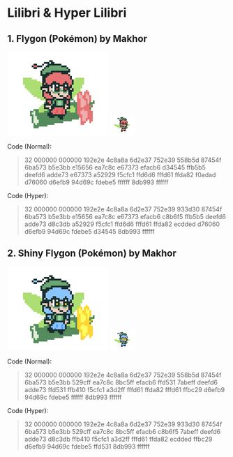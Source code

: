 # Lilibri & Hyper Lilibri

## 1. Flygon (Pokémon) by Makhor

![Palette1n](https://github.com/Makhor/PCOCustomPaletteRepo/blob/main/Characters/Lilibri/Palette1n.png?raw=true)
![Palette1h](https://github.com/Makhor/PCOCustomPaletteRepo/blob/main/Characters/Lilibri/Palette1h.png?raw=true)

Code (Normal):
> 32 000000 000000 192e2e 4c8a8a 6d2e37 752e39 558b5d 87454f 6ba573 b5e3bb e15656 ea7c8c e67373 efacb6 d34545 ffb5b5 deefd6 adde73 e67373 a52929 f5cfc1 ffd6d6 fffd61 ffda82 f0adad d76060 d6efb9 94d69c fdebe5 ffffff 8db993 ffffff

Code (Hyper):
> 32 000000 000000 192e2e 4c8a8a 6d2e37 752e39 933d30 87454f 6ba573 b5e3bb e15656 ea7c8c e67373 efacb6 c8b6f5 ffb5b5 deefd6 adde73 d8c3db a52929 f5cfc1 ffd6d6 fffd61 ffda82 ecdded d76060 d6efb9 94d69c fdebe5 d34545 8db993 ffffff

## 2. Shiny Flygon (Pokémon) by Makhor

![Palette2n](https://github.com/Makhor/PCOCustomPaletteRepo/blob/main/Characters/Lilibri/Palette2n.png?raw=true)
![Palette2h](https://github.com/Makhor/PCOCustomPaletteRepo/blob/main/Characters/Lilibri/Palette2h.png?raw=true)

Code (Normal):
> 32 000000 000000 192e2e 4c8a8a 6d2e37 752e39 558b5d 87454f 6ba573 b5e3bb 529cff ea7c8c 8bc5ff efacb6 ffd531 7abeff deefd6 adde73 ffd531 ffb410 f5cfc1 a3d2ff fffd61 ffda82 fffd61 ffbc29 d6efb9 94d69c fdebe5 ffffff 8db993 ffffff

Code (Hyper):
> 32 000000 000000 192e2e 4c8a8a 6d2e37 752e39 933d30 87454f 6ba573 b5e3bb 529cff ea7c8c 8bc5ff efacb6 c8b6f5 7abeff deefd6 adde73 d8c3db ffb410 f5cfc1 a3d2ff fffd61 ffda82 ecdded ffbc29 d6efb9 94d69c fdebe5 ffd531 8db993 ffffff